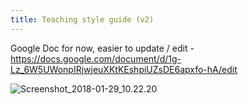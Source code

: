 ```yaml
---
title: Teaching style guide (v2)
---
```


Google Doc for now, easier to update / edit - https://docs.google.com/document/d/1g-Lz_6W5UWonpIRjwjeuXKtKEshpiUZsDE6apxfo-hA/edit

![Screenshot_2018-01-29_10.22.20](../images/Screenshot_2018-01-29_10.22.20.png)